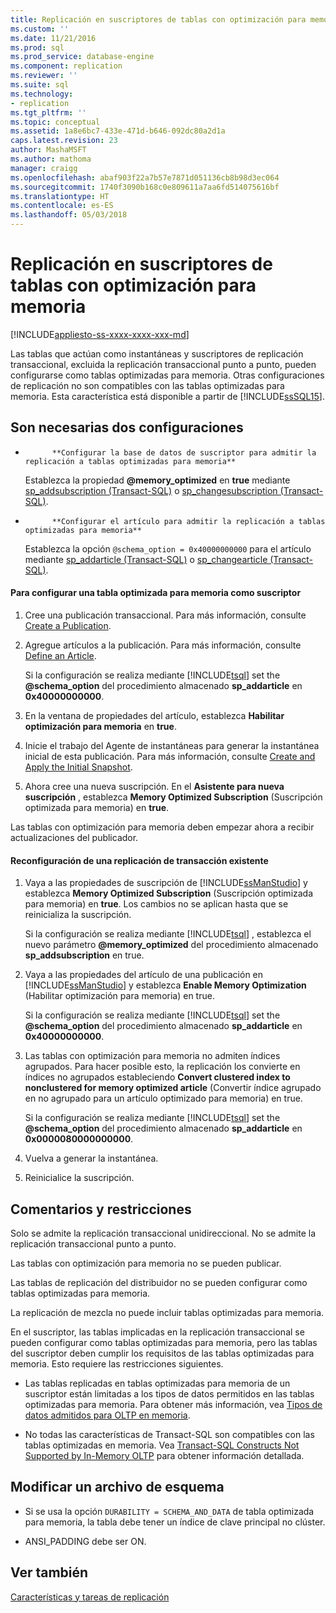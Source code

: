 ```yaml
---
title: Replicación en suscriptores de tablas con optimización para memoria | Microsoft Docs
ms.custom: ''
ms.date: 11/21/2016
ms.prod: sql
ms.prod_service: database-engine
ms.component: replication
ms.reviewer: ''
ms.suite: sql
ms.technology:
- replication
ms.tgt_pltfrm: ''
ms.topic: conceptual
ms.assetid: 1a8e6bc7-433e-471d-b646-092dc80a2d1a
caps.latest.revision: 23
author: MashaMSFT
ms.author: mathoma
manager: craigg
ms.openlocfilehash: abaf903f22a7b57e7871d051136cb8b98d3ec064
ms.sourcegitcommit: 1740f3090b168c0e809611a7aa6fd514075616bf
ms.translationtype: HT
ms.contentlocale: es-ES
ms.lasthandoff: 05/03/2018
---
```

# <a name="replication-to-memory-optimized-table-subscribers"></a>Replicación en suscriptores de tablas con optimización para memoria
[!INCLUDE[appliesto-ss-xxxx-xxxx-xxx-md](../../includes/appliesto-ss-xxxx-xxxx-xxx-md.md)]

  Las tablas que actúan como instantáneas y suscriptores de replicación transaccional, excluida la replicación transaccional punto a punto, pueden configurarse como tablas optimizadas para memoria. Otras configuraciones de replicación no son compatibles con las tablas optimizadas para memoria. Esta característica está disponible a partir de [!INCLUDE[ssSQL15](../../includes/sssql15-md.md)].  
  
## <a name="two-configurations-are-required"></a>Son necesarias dos configuraciones  
  
-   
            **Configurar la base de datos de suscriptor para admitir la replicación a tablas optimizadas para memoria**  
  
     Establezca la propiedad **@memory_optimized** en **true** mediante [sp_addsubscription &#40;Transact-SQL&#41;](../../relational-databases/system-stored-procedures/sp-addsubscription-transact-sql.md) o [sp_changesubscription &#40;Transact-SQL&#41;](../../relational-databases/system-stored-procedures/sp-changesubscription-transact-sql.md).  
  
-   
            **Configurar el artículo para admitir la replicación a tablas optimizadas para memoria**  
  
     Establezca la opción `@schema_option = 0x40000000000` para el artículo mediante [sp_addarticle &#40;Transact-SQL&#41;](../../relational-databases/system-stored-procedures/sp-addarticle-transact-sql.md) o [sp_changearticle &#40;Transact-SQL&#41;](../../relational-databases/system-stored-procedures/sp-changearticle-transact-sql.md).  
  
#### <a name="to-configure-a-memory-optimized-table-as-a-subscriber"></a>Para configurar una tabla optimizada para memoria como suscriptor  
  
1.  Cree una publicación transaccional. Para más información, consulte [Create a Publication](../../relational-databases/replication/publish/create-a-publication.md).  
  
2.  Agregue artículos a la publicación. Para más información, consulte [Define an Article](../../relational-databases/replication/publish/define-an-article.md).  
  
     Si la configuración se realiza mediante [!INCLUDE[tsql](../../includes/tsql-md.md)] set the **@schema_option** del procedimiento almacenado **sp_addarticle** en   
    **0x40000000000**.  
  
3.  En la ventana de propiedades del artículo, establezca **Habilitar optimización para memoria** en **true**.  
  
4.  Inicie el trabajo del Agente de instantáneas para generar la instantánea inicial de esta publicación. Para más información, consulte [Create and Apply the Initial Snapshot](../../relational-databases/replication/create-and-apply-the-initial-snapshot.md).  
  
5.  Ahora cree una nueva suscripción. En el **Asistente para nueva suscripción** , establezca **Memory Optimized Subscription** (Suscripción optimizada para memoria) en **true**.  
  
 Las tablas con optimización para memoria deben empezar ahora a recibir actualizaciones del publicador.  
  
#### <a name="reconfigure-an-existing-transaction-replication"></a>Reconfiguración de una replicación de transacción existente  
  
1.  Vaya a las propiedades de suscripción de [!INCLUDE[ssManStudio](../../includes/ssmanstudio-md.md)] y establezca **Memory Optimized Subscription** (Suscripción optimizada para memoria) en **true**. Los cambios no se aplican hasta que se reinicializa la suscripción.  
  
     Si la configuración se realiza mediante [!INCLUDE[tsql](../../includes/tsql-md.md)] , establezca el nuevo parámetro **@memory_optimized** del procedimiento almacenado **sp_addsubscription** en true.  
  
2.  Vaya a las propiedades del artículo de una publicación en [!INCLUDE[ssManStudio](../../includes/ssmanstudio-md.md)] y establezca **Enable Memory Optimization** (Habilitar optimización para memoria) en true.  
  
     Si la configuración se realiza mediante [!INCLUDE[tsql](../../includes/tsql-md.md)] set the **@schema_option** del procedimiento almacenado **sp_addarticle** en   
    **0x40000000000**.  
  
3.  Las tablas con optimización para memoria no admiten índices agrupados. Para hacer posible esto, la replicación los convierte en índices no agrupados estableciendo **Convert clustered index to nonclustered for memory optimized article** (Convertir índice agrupado en no agrupado para un artículo optimizado para memoria) en true.  
  
     Si la configuración se realiza mediante [!INCLUDE[tsql](../../includes/tsql-md.md)] set the **@schema_option** del procedimiento almacenado **sp_addarticle** en  **0x0000080000000000**.  
  
4.  Vuelva a generar la instantánea.  
  
5.  Reinicialice la suscripción.  
  
## <a name="remarks-and-restrictions"></a>Comentarios y restricciones  
 Solo se admite la replicación transaccional unidireccional. No se admite la replicación transaccional punto a punto.  
  
 Las tablas con optimización para memoria no se pueden publicar.  
  
 Las tablas de replicación del distribuidor no se pueden configurar como tablas optimizadas para memoria.  
  
 La replicación de mezcla no puede incluir tablas optimizadas para memoria.  
  
 En el suscriptor, las tablas implicadas en la replicación transaccional se pueden configurar como tablas optimizadas para memoria, pero las tablas del suscriptor deben cumplir los requisitos de las tablas optimizadas para memoria. Esto requiere las restricciones siguientes.  
 
-   Las tablas replicadas en tablas optimizadas para memoria de un suscriptor están limitadas a los tipos de datos permitidos en las tablas optimizadas para memoria. Para obtener más información, vea [Tipos de datos admitidos para OLTP en memoria](../../relational-databases/in-memory-oltp/supported-data-types-for-in-memory-oltp.md).  
  
-   No todas las características de Transact-SQL son compatibles con las tablas optimizadas en memoria. Vea [Transact-SQL Constructs Not Supported by In-Memory OLTP](../../relational-databases/in-memory-oltp/transact-sql-constructs-not-supported-by-in-memory-oltp.md) para obtener información detallada.  
  
##  <a name="Schema"></a> Modificar un archivo de esquema  
  
-   Si se usa la opción `DURABILITY = SCHEMA_AND_DATA` de tabla optimizada para memoria, la tabla debe tener un índice de clave principal no clúster.  
  
-   ANSI_PADDING debe ser ON.  
  
## <a name="see-also"></a>Ver también  
 [Características y tareas de replicación](../../relational-databases/replication/replication-features-and-tasks.md)  
  
  
